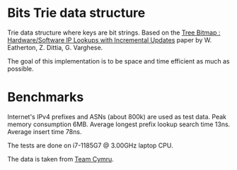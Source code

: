 # Bits Trie data structure

Trie data structure where keys are bit strings. Based on the [Tree Bitmap : Hardware/Software IP Lookups with
Incremental Updates](https://cseweb.ucsd.edu/~varghese/PAPERS/ccr2004.pdf) paper by W. Eatherton, Z. Dittia, G. Varghese.

The goal of this implementation is to be space and time efficient as much as possible.

# Benchmarks

Internet's IPv4 prefixes and ASNs (about 800k) are used as test data. 
Peak memory consumption 6MB.
Average longest prefix lookup search time 13ns.
Average insert time 78ns.

The tests are done on i7-1185G7 @ 3.00GHz laptop CPU.

The data is taken from [Team Cymru](https://blog.apnic.net/2021/06/04/storing-and-retrieving-ip-prefixes-efficiently/).
